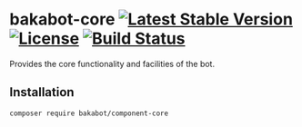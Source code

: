 # bakabot-core [![Latest Stable Version](https://poser.pugx.org/bakabot/component-core/v)](//packagist.org/packages/bakabot/component-core) [![License](https://poser.pugx.org/bakabot/component-core/license)](//packagist.org/packages/bakabot/component-core) [![Build Status](https://travis-ci.com/bakabot-php/component-core.svg?branch=main)](https://travis-ci.com/bakabot-php/component-core)
Provides the core functionality and facilities of the bot.

## Installation
`composer require bakabot/component-core`
